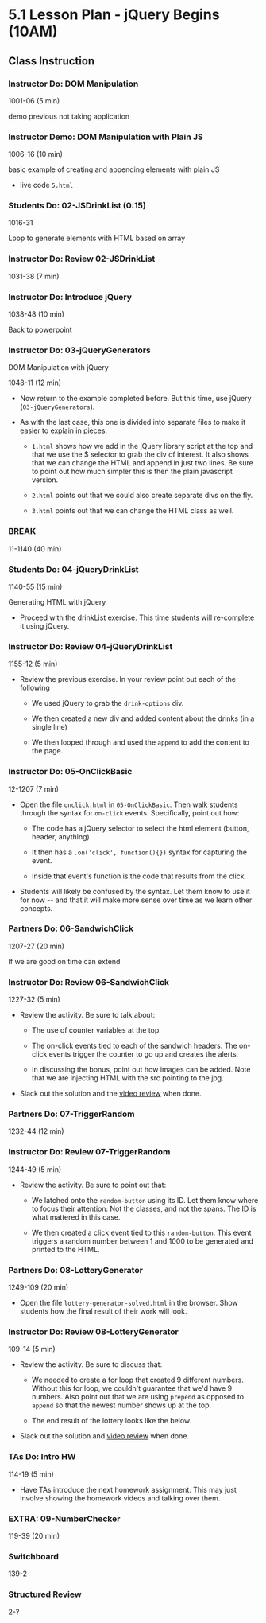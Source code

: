 # 5.1 Lesson Plan - jQuery Begins (10AM)

## Class Instruction

### Instructor Do: DOM Manipulation

1001-06 (5 min)

demo previous not taking application

### Instructor Demo: DOM Manipulation with Plain JS

1006-16 (10 min)

basic example of creating and appending elements with plain JS

* live code `5.html`

### Students Do: 02-JSDrinkList (0:15)

1016-31

Loop to generate elements with HTML based on array

### Instructor Do: Review 02-JSDrinkList

1031-38 (7 min)

### Instructor Do: Introduce jQuery

1038-48 (10 min)

Back to powerpoint

### Instructor Do: 03-jQueryGenerators

DOM Manipulation with jQuery

1048-11 (12 min)

* Now return to the example completed before. But this time, use jQuery (`03-jQueryGenerators`).

* As with the last case, this one is divided into separate files to make it easier to explain in pieces.

  * `1.html` shows how we add in the jQuery library script at the top and that we use the $ selector to grab the div of interest. It also shows that we can change the HTML and append in just two lines. Be sure to point out how much simpler this is then the plain javascript version.

  * `2.html` points out that we could also create separate divs on the fly.

  * `3.html` points out that we can change the HTML class as well.

### BREAK

11-1140 (40 min)

### Students Do: 04-jQueryDrinkList

1140-55 (15 min)

Generating HTML with jQuery

* Proceed with the drinkList exercise. This time students will re-complete it using jQuery.

### Instructor Do: Review 04-jQueryDrinkList

1155-12 (5 min)

* Review the previous exercise. In your review point out each of the following

  * We used jQuery to grab the `drink-options` div.

  * We then created a new div and added content about the drinks (in a single line)

  * We then looped through and used the `append` to add the content to the page.

### Instructor Do: 05-OnClickBasic

12-1207 (7 min)

* Open the file `onclick.html` in `05-OnClickBasic`. Then walk students through the syntax for `on-click` events. Specifically, point out how:

  * The code has a jQuery selector to select the html element (button, header, anything)

  * It then has a `.on('click', function(){})` syntax for capturing the event.

  * Inside that event's function is the code that results from the click.

* Students will likely be confused by the syntax. Let them know to use it for now -- and that it will make more sense over time as we learn other concepts.

### Partners Do: 06-SandwichClick

1207-27 (20 min)

If we are good on time can extend

### Instructor Do: Review 06-SandwichClick

1227-32 (5 min)

* Review the activity. Be sure to talk about:

  * The use of counter variables at the top.

  * The on-click events tied to each of the sandwich headers. The on-click events trigger the counter to go up and creates the alerts.

  * In discussing the bonus, point out how images can be added. Note that we are injecting HTML with the src pointing to the jpg.

* Slack out the solution and the [video review](https://www.youtube.com/watch?v=6BLReDBUZRk) when done.

### Partners Do: 07-TriggerRandom

1232-44 (12 min)

### Instructor Do: Review 07-TriggerRandom

1244-49 (5 min)

* Review the activity. Be sure to point out that:

  * We latched onto the `random-button` using its ID. Let them know where to focus their attention: Not the classes, and not the spans. The ID is what mattered in this case.

  * We then created a click event tied to this `random-button`. This event triggers a random number between 1 and 1000 to be generated and printed to the HTML.

### Partners Do: 08-LotteryGenerator

1249-109 (20 min)

* Open the file `lottery-generator-solved.html` in the browser. Show students how the final result of their work will look.

### Instructor Do: Review 08-LotteryGenerator

109-14 (5 min)

* Review the activity. Be sure to discuss that:

  * We needed to create a for loop that created 9 different numbers. Without this for loop, we couldn't guarantee that we'd have 9 numbers. Also point out that we are using `prepend` as opposed to `append` so that the newest number shows up at the top.

  * The end result of the lottery looks like the below.

* Slack out the solution and [video review](https://www.youtube.com/watch?v=Nh4wxhzePIs) when done.

### TAs Do: Intro HW

114-19 (5 min)

* Have TAs introduce the next homework assignment. This may just involve showing the homework videos and talking over them.

### EXTRA: 09-NumberChecker

119-39 (20 min)

### Switchboard

139-2

### Structured Review

2-?
